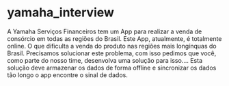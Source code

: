 # yamaha_interview
A Yamaha Serviços Financeiros tem um App para realizar a venda de consórcio em todas as regiões do Brasil. Este App, atualmente, é totalmente online. O que dificulta a venda do produto nas regiões mais longínquas do Brasil. Precisamos solucionar este problema, com isso pedimos que você, como parte do nosso time, desenvolva uma solução para isso.... Esta solução deve armazenar os dados de forma offline e sincronizar os dados tão longo o app encontre o sinal de dados.
